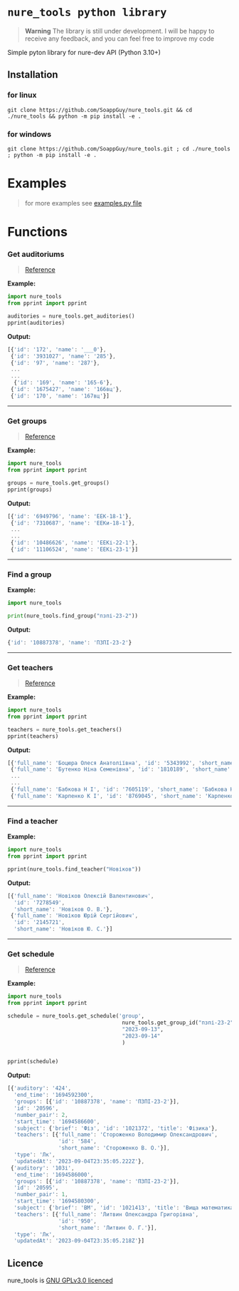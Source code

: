 # `nure_tools python library`

> **Warning**
> The library is still under development. I will be happy to receive any feedback, and you can feel free to improve my code

Simple pyton library for nure-dev API
(Python 3.10+)
## Installation

### for linux
```shell
git clone https://github.com/SoappGuy/nure_tools.git && cd ./nure_tools && python -m pip install -e .
```

### for windows
```shell
git clone https://github.com/SoappGuy/nure_tools.git ; cd ./nure_tools ; python -m pip install -e .
```

# Examples
> for more examples see [examples.py file](https://github.com/SoappGuy/nure_tools/blob/master/examples.py)


# Functions

### Get auditoriums

> [Reference](https://nure-dev.pp.ua/#%D0%B7%D0%B0%D0%BF%D0%B8%D1%82-%D0%BD%D0%B0-%D0%B0%D1%83%D0%B4%D0%B8%D1%82%D0%BE%D1%80%D1%96%D1%97)

**Example:**

```python
import nure_tools
from pprint import pprint

auditories = nure_tools.get_auditories()
pprint(auditories)    
```

**Output:**

```ts
[{'id': '172', 'name': '___0'},
 {'id': '3931027', 'name': '285'},
 {'id': '97', 'name': '287'},
 ...
 ...
  {'id': '169', 'name': '165-6'},
 {'id': '1675427', 'name': '166вц'},
 {'id': '170', 'name': '167вц'}]
```

****************************************************************

### Get groups

> [Reference](https://nure-dev.pp.ua/#%D0%B7%D0%B0%D0%BF%D0%B8%D1%82-%D0%BD%D0%B0-%D0%B3%D1%80%D1%83%D0%BF%D0%B8)

**Example:**

```python
import nure_tools
from pprint import pprint

groups = nure_tools.get_groups()
pprint(groups)
```

**Output:**

```ts
[{'id': '6949796', 'name': 'ЕЕК-18-1'},
 {'id': '7310687', 'name': 'ЕЕКи-18-1'},
 ...
 ...
 {'id': '10486626', 'name': 'ЕЕКі-22-1'},
 {'id': '11106524', 'name': 'ЕЕКі-23-1'}]
```

****************************************************************

### Find a group

**Example:**

```python
import nure_tools

print(nure_tools.find_group("пзпі-23-2"))
```

**Output:**

```ts
{'id': '10887378', 'name': 'ПЗПІ-23-2'}
```

****************************************************************

### Get teachers

> [Reference](https://nure-dev.pp.ua/#%D0%B7%D0%B0%D0%BF%D0%B8%D1%82-%D0%BD%D0%B0-%D0%B2%D0%B8%D0%BA%D0%BB%D0%B0%D0%B4%D0%B0%D1%87%D1%96%D0%B2)

**Example:**

```python
import nure_tools
from pprint import pprint

teachers = nure_tools.get_teachers()
pprint(teachers)

```

**Output:**

```ts
[{'full_name': 'Боцюра Олеся Анатоліївна', 'id': '5343992', 'short_name': 'Боцюра О. А.'},
 {'full_name': 'Бутенко Ніна Семенівна', 'id': '1810189', 'short_name': 'Бутенко Н. С.'},
 ...
 ...
 {'full_name': 'Бабкова Н І', 'id': '7605119', 'short_name': 'Бабкова Н. І.'},
 {'full_name': 'Карпенко К І', 'id': '8769045', 'short_name': 'Карпенко К. І.'}]
```

****************************************************************

### Find a teacher

**Example:**

```python
import nure_tools
from pprint import pprint

pprint(nure_tools.find_teacher("Новіков"))
```

**Output:**

```ts
[{'full_name': 'Новіков Олексій Валентинович',
  'id': '7278549',
  'short_name': 'Новіков О. В.'},
 {'full_name': 'Новіков Юрій Сергійович',
  'id': '2145721',
  'short_name': 'Новіков Ю. С.'}]
```

****************************************************************

### Get schedule

> [Reference](https://nure-dev.pp.ua/#%D0%B7%D0%B0%D0%BF%D0%B8%D1%82-%D0%BD%D0%B0-%D1%80%D0%BE%D0%B7%D0%BA%D0%BB%D0%B0%D0%B4)

**Example:**

```python
import nure_tools
from pprint import pprint

schedule = nure_tools.get_schedule('group',
                                    nure_tools.get_group_id("пзпі-23-2"),
                                    "2023-09-13",
                                    "2023-09-14"
                                    )


pprint(schedule)


```

**Output:**

```ts
[{'auditory': '424',
  'end_time': '1694592300',
  'groups': [{'id': '10887378', 'name': 'ПЗПІ-23-2'}],
  'id': '20596',
  'number_pair': 2,
  'start_time': '1694586600',
  'subject': {'brief': 'Фіз', 'id': '1021372', 'title': 'Фізика'},
  'teachers': [{'full_name': 'Стороженко Володимир Олександрович',
                'id': '584',
                'short_name': 'Стороженко В. О.'}],
  'type': 'Лк',
  'updatedAt': '2023-09-04T23:35:05.222Z'},
 {'auditory': '103і',
  'end_time': '1694586000',
  'groups': [{'id': '10887378', 'name': 'ПЗПІ-23-2'}],
  'id': '20595',
  'number_pair': 1,
  'start_time': '1694580300',
  'subject': {'brief': 'ВМ', 'id': '1021413', 'title': 'Вища математика'},
  'teachers': [{'full_name': 'Литвин Олександра Григорівна',
                'id': '950',
                'short_name': 'Литвин О. Г.'}],
  'type': 'Лк',
  'updatedAt': '2023-09-04T23:35:05.218Z'}]
```


## Licence

nure_tools is [GNU GPLv3.0 licenced](https://github.com/SoappGuy/nure_tools/blob/master/LICENSE)